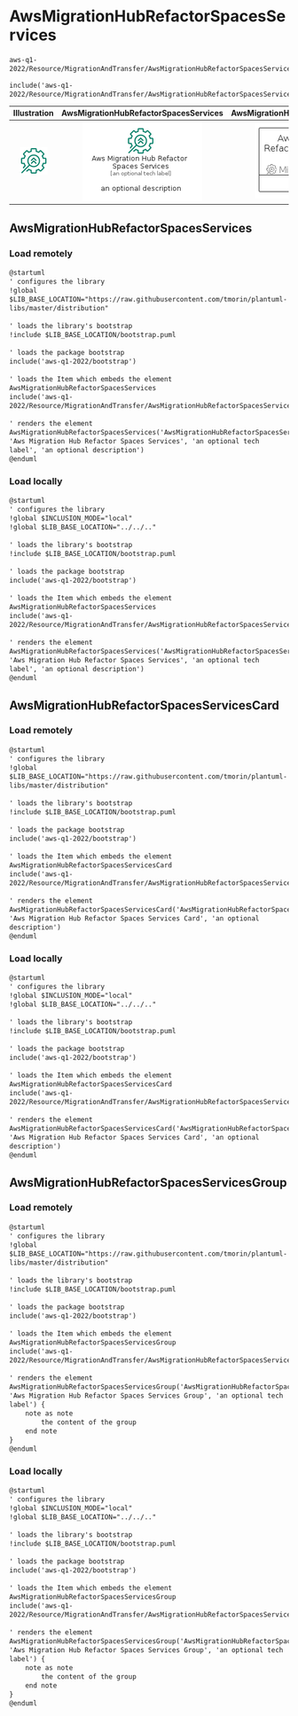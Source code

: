 # AwsMigrationHubRefactorSpacesServices


```text
aws-q1-2022/Resource/MigrationAndTransfer/AwsMigrationHubRefactorSpacesServices
```

```text
include('aws-q1-2022/Resource/MigrationAndTransfer/AwsMigrationHubRefactorSpacesServices')
```



| Illustration | AwsMigrationHubRefactorSpacesServices | AwsMigrationHubRefactorSpacesServicesCard | AwsMigrationHubRefactorSpacesServicesGroup |
| :---: | :---: | :---: | :---: |
| ![illustration for Illustration](../../../aws-q1-2022/Resource/MigrationAndTransfer/AwsMigrationHubRefactorSpacesServices.png) | ![illustration for AwsMigrationHubRefactorSpacesServices](../../../aws-q1-2022/Resource/MigrationAndTransfer/AwsMigrationHubRefactorSpacesServices.Local.png) | ![illustration for AwsMigrationHubRefactorSpacesServicesCard](../../../aws-q1-2022/Resource/MigrationAndTransfer/AwsMigrationHubRefactorSpacesServicesCard.Local.png) | ![illustration for AwsMigrationHubRefactorSpacesServicesGroup](../../../aws-q1-2022/Resource/MigrationAndTransfer/AwsMigrationHubRefactorSpacesServicesGroup.Local.png) |




## AwsMigrationHubRefactorSpacesServices

### Load remotely
```plantuml
@startuml
' configures the library
!global $LIB_BASE_LOCATION="https://raw.githubusercontent.com/tmorin/plantuml-libs/master/distribution"

' loads the library's bootstrap
!include $LIB_BASE_LOCATION/bootstrap.puml

' loads the package bootstrap
include('aws-q1-2022/bootstrap')

' loads the Item which embeds the element AwsMigrationHubRefactorSpacesServices
include('aws-q1-2022/Resource/MigrationAndTransfer/AwsMigrationHubRefactorSpacesServices')

' renders the element
AwsMigrationHubRefactorSpacesServices('AwsMigrationHubRefactorSpacesServices', 'Aws Migration Hub Refactor Spaces Services', 'an optional tech label', 'an optional description')
@enduml
```

### Load locally
```plantuml
@startuml
' configures the library
!global $INCLUSION_MODE="local"
!global $LIB_BASE_LOCATION="../../.."

' loads the library's bootstrap
!include $LIB_BASE_LOCATION/bootstrap.puml

' loads the package bootstrap
include('aws-q1-2022/bootstrap')

' loads the Item which embeds the element AwsMigrationHubRefactorSpacesServices
include('aws-q1-2022/Resource/MigrationAndTransfer/AwsMigrationHubRefactorSpacesServices')

' renders the element
AwsMigrationHubRefactorSpacesServices('AwsMigrationHubRefactorSpacesServices', 'Aws Migration Hub Refactor Spaces Services', 'an optional tech label', 'an optional description')
@enduml
```

## AwsMigrationHubRefactorSpacesServicesCard

### Load remotely
```plantuml
@startuml
' configures the library
!global $LIB_BASE_LOCATION="https://raw.githubusercontent.com/tmorin/plantuml-libs/master/distribution"

' loads the library's bootstrap
!include $LIB_BASE_LOCATION/bootstrap.puml

' loads the package bootstrap
include('aws-q1-2022/bootstrap')

' loads the Item which embeds the element AwsMigrationHubRefactorSpacesServicesCard
include('aws-q1-2022/Resource/MigrationAndTransfer/AwsMigrationHubRefactorSpacesServices')

' renders the element
AwsMigrationHubRefactorSpacesServicesCard('AwsMigrationHubRefactorSpacesServicesCard', 'Aws Migration Hub Refactor Spaces Services Card', 'an optional description')
@enduml
```

### Load locally
```plantuml
@startuml
' configures the library
!global $INCLUSION_MODE="local"
!global $LIB_BASE_LOCATION="../../.."

' loads the library's bootstrap
!include $LIB_BASE_LOCATION/bootstrap.puml

' loads the package bootstrap
include('aws-q1-2022/bootstrap')

' loads the Item which embeds the element AwsMigrationHubRefactorSpacesServicesCard
include('aws-q1-2022/Resource/MigrationAndTransfer/AwsMigrationHubRefactorSpacesServices')

' renders the element
AwsMigrationHubRefactorSpacesServicesCard('AwsMigrationHubRefactorSpacesServicesCard', 'Aws Migration Hub Refactor Spaces Services Card', 'an optional description')
@enduml
```

## AwsMigrationHubRefactorSpacesServicesGroup

### Load remotely
```plantuml
@startuml
' configures the library
!global $LIB_BASE_LOCATION="https://raw.githubusercontent.com/tmorin/plantuml-libs/master/distribution"

' loads the library's bootstrap
!include $LIB_BASE_LOCATION/bootstrap.puml

' loads the package bootstrap
include('aws-q1-2022/bootstrap')

' loads the Item which embeds the element AwsMigrationHubRefactorSpacesServicesGroup
include('aws-q1-2022/Resource/MigrationAndTransfer/AwsMigrationHubRefactorSpacesServices')

' renders the element
AwsMigrationHubRefactorSpacesServicesGroup('AwsMigrationHubRefactorSpacesServicesGroup', 'Aws Migration Hub Refactor Spaces Services Group', 'an optional tech label') {
    note as note
        the content of the group
    end note
}
@enduml
```

### Load locally
```plantuml
@startuml
' configures the library
!global $INCLUSION_MODE="local"
!global $LIB_BASE_LOCATION="../../.."

' loads the library's bootstrap
!include $LIB_BASE_LOCATION/bootstrap.puml

' loads the package bootstrap
include('aws-q1-2022/bootstrap')

' loads the Item which embeds the element AwsMigrationHubRefactorSpacesServicesGroup
include('aws-q1-2022/Resource/MigrationAndTransfer/AwsMigrationHubRefactorSpacesServices')

' renders the element
AwsMigrationHubRefactorSpacesServicesGroup('AwsMigrationHubRefactorSpacesServicesGroup', 'Aws Migration Hub Refactor Spaces Services Group', 'an optional tech label') {
    note as note
        the content of the group
    end note
}
@enduml
```

